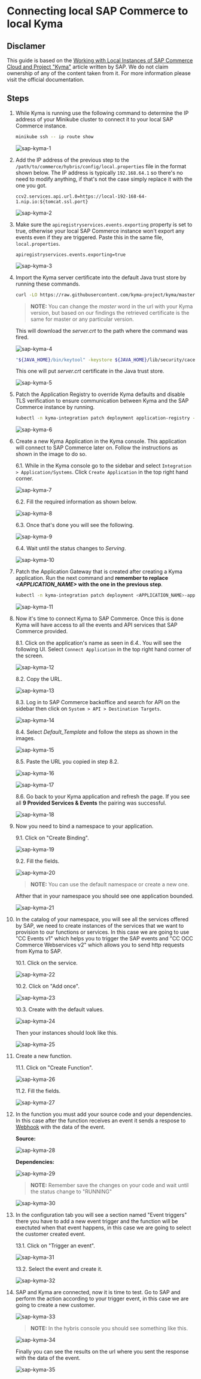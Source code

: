 # Connecting local SAP Commerce to local Kyma

## Disclamer

This guide is based on the [Working with Local Instances of SAP Commerce Cloud and Project "Kyma"](https://www.sap.com/cxworks/article/468901527/working_with_local_instances_of_sap_commerce_cloud_and_project_kyma) article written by SAP. We do not claim ownership of any of the content taken from it. For more information please visit the official documentation.

## Steps

1. While Kyma is running use the following command to determine the IP address of your Minikube cluster to connect it to your local SAP Commerce instance.

   ```bash
   minikube ssh -- ip route show
   ```

   ![sap-kyma-1](images/sap-kyma/img01.png)

2. Add the IP address of the previous step to the `/path/to/commerce/hybris/config/local.properties` file in the format shown below. The IP address is typically `192.168.64.1` so there's no need to modify anything, if that's not the case simply replace it with the one you got.

   ```
   ccv2.services.api.url.0=https://local-192-168-64-1.nip.io:${tomcat.ssl.port}
   ```

   ![sap-kyma-2](images/sap-kyma/img02.png)

3. Make sure the `apiregistryservices.events.exporting` property is set to true, otherwise your local SAP Commerce instance won't export any events even if they are triggered. Paste this in the same file, `local.properties`.

   ```
   apiregistryservices.events.exporting=true
   ```

   ![sap-kyma-3](images/sap-kyma/img03.png)

4. Import the Kyma server certificate into the default Java trust store by running these commands.

   ```bash
   curl -LO https://raw.githubusercontent.com/kyma-project/kyma/master/installation/certs/workspace/raw/server.crt
   ```

   > **NOTE:** You can change the _master_ word in the url with your Kyma version, but based on our findings the retrieved certificate is the same for master or any particular version.

   This will download the _server.crt_ to the path where the command was fired.

   ![sap-kyma-4](images/sap-kyma/img04.png)

   ```bash
   "${JAVA_HOME}/bin/keytool" -keystore ${JAVA_HOME}/lib/security/cacerts -storepass changeit -import -file server.crt -alias kyma-local
   ```

   This one will put _server.crt_ certificate in the Java trust store.

   ![sap-kyma-5](images/sap-kyma/img05.png)

5. Patch the Application Registry to override Kyma defaults and disable TLS verification to ensure communication between Kyma and the SAP Commerce instance by running.

   ```bash
   kubectl -n kyma-integration patch deployment application-registry --type json -p='[{"op": "add", "path": "/spec/template/spec/containers/0/args/-", "value":"--insecureSpecDownload=true"}]'
   ```

   ![sap-kyma-6](images/sap-kyma/img06.png)

6. Create a new Kyma Application in the Kyma console. This application will connect to SAP Commerce later on. Follow the instructions as shown in the image to do so.

   6.1. While in the Kyma console go to the sidebar and select `Integration > Application/Systems`. Click `Create Application` in the top right hand corner.

   ![sap-kyma-7](images/sap-kyma/img07.png)

   6.2. Fill the required information as shown below.

   ![sap-kyma-8](images/sap-kyma/img08.png)

   6.3. Once that's done you will see the following.

   ![sap-kyma-9](images/sap-kyma/img09.png)

   6.4. Wait until the status changes to _Serving_.

   ![sap-kyma-10](images/sap-kyma/img10.png)

7. Patch the Application Gateway that is created after creating a Kyma application. Run the next command and **remember to replace _<APPLICATION_NAME>_ with the one in the previous step**.

   ```bash
   kubectl -n kyma-integration patch deployment <APPLICATION_NAME>-application-gateway --type json -p='[{"op": "add", "path": "/spec/template/spec/containers/0/args/-", "value":"--skipVerify=true"}]'
   ```

   ![sap-kyma-11](images/sap-kyma/img11.png)

8. Now it's time to connect Kyma to SAP Commerce. Once this is done Kyma will have access to all the events and API services that SAP Commerce provided.

   8.1. Click on the application's name as seen in _6.4._. You will see the following UI. Select `Connect Application` in the top right hand corner of the screen.

   ![sap-kyma-12](images/sap-kyma/img12.png)

   8.2. Copy the URL.

   ![sap-kyma-13](images/sap-kyma/img13.png)

   8.3. Log in to SAP Commerce backoffice and search for API on the sidebar then click on `System > API > Destination Targets`.

   ![sap-kyma-14](images/sap-kyma/img14.png)

   8.4. Select _Default_Template_ and follow the steps as shown in the images.

   ![sap-kyma-15](images/sap-kyma/img15.png)

   8.5. Paste the URL you copied in step 8.2.

   ![sap-kyma-16](images/sap-kyma/img16.png)

   ![sap-kyma-17](images/sap-kyma/img17.png)

   8.6. Go back to your Kyma application and refresh the page. If you see all **9 Provided Services & Events** the pairing was successful.

   ![sap-kyma-18](images/sap-kyma/img18.png)

9. Now you need to bind a namespace to your application.

   9.1. Click on "Create Binding".

   ![sap-kyma-19](images/sap-kyma/img19.png)

   9.2. Fill the fields.

   ![sap-kyma-20](images/sap-kyma/img20.png)

   > **NOTE:** You can use the default namespace or create a new one.

   Afther that in your namespace you should see one application bounded.

   ![sap-kyma-21](images/sap-kyma/img21.png)

10. In the catalog of your namespace, you will see all the services offered by SAP, we need to create instances of the services that we want to provision to our functions or services. In this case we are going to use "CC Events v1" which helps you to trigger the SAP events and "CC OCC Commerce Webservices v2" which allows you to send http requests from Kyma to SAP.

    10.1. Click on the service.

    ![sap-kyma-22](images/sap-kyma/img22.png)

    10.2. Click on "Add once".

    ![sap-kyma-23](images/sap-kyma/img23.png)

    10.3. Create with the default values.

    ![sap-kyma-24](images/sap-kyma/img24.png)

    Then your instances should look like this.

    ![sap-kyma-25](images/sap-kyma/img25.png)

11. Create a new function.

    11.1. Click on "Create Function".

    ![sap-kyma-26](images/sap-kyma/img26.png)

    11.2. Fill the fields.

    ![sap-kyma-27](images/sap-kyma/img27.png)

12. In the function you must add your source code and your dependencies. In this case after the function receives an event it sends a respose to [Webhook](https://webhook.site) with the data of the event.

    **Source:**

    ![sap-kyma-28](images/sap-kyma/img28.png)

    **Dependencies:**

    ![sap-kyma-29](images/sap-kyma/img29.png)

    > **NOTE:** Remember save the changes on your code and wait until the status change to "RUNNING"

    ![sap-kyma-30](images/sap-kyma/img30.png)

13. In the configuration tab you will see a section named "Event triggers" there you have to add a new event trigger and the function will be exectuted when that event happens, in this case we are going to select the customer created event.

    13.1. Click on "Trigger an event".

    ![sap-kyma-31](images/sap-kyma/img31.png)

    13.2. Select the event and create it.

    ![sap-kyma-32](images/sap-kyma/img32.png)

14. SAP and Kyma are connected, now it is time to test. Go to SAP and perform the action according to your trigger event, in this case we are going to create a new customer.

    ![sap-kyma-33](images/sap-kyma/img33.png)

    > **NOTE:** In the hybris console you should see something like this.

    ![sap-kyma-34](images/sap-kyma/img34.png)

    Finally you can see the results on the url where you sent the response with the data of the event.

    ![sap-kyma-35](images/sap-kyma/img35.png)
